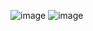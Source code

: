 ![image](https://user-images.githubusercontent.com/68533770/187982805-bfadb593-d1bc-4d57-bca8-583098e9c2e2.png)
![image](https://user-images.githubusercontent.com/68533770/187982849-5d042cb6-9643-4a31-8104-1711304422ea.png)

